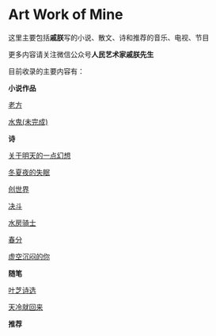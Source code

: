 # Art Work of Mine
这里主要包括**戚朕**写的小说、散文、诗和推荐的音乐、电视、节目

更多内容请关注微信公众号**人民艺术家戚朕先生**

目前收录的主要内容有：

**小说作品**

[老方](/小说/%5B小说%5D%老方.md)

[水鬼(未完成)](/小说/%5B小说%5D%5B未完成%5D水鬼.md)


**诗**

[关于明天的一点幻想](/诗/%5B诗%5D关于明天的一点幻想.md)

[冬夏夜的失眠](/诗/%5B诗%5D冬夏夜的失眠.md)

[创世界](/诗/%5B诗%5D创世界.md)

[决斗](/诗/%5B诗%5D决斗.md)

[水房骑士](/诗/%5B诗%5D水房骑士.md)

[春分](/诗/%5B诗%5D春分.md)

[虚空沉闷的你](/诗/%5B诗%5D虚空沉闷的你.md)

**随笔**

[叶芝诗选](/随笔/%5B读书%5D叶芝诗选.md)

[天冷就回来](/随笔/%5B读书%5D天冷就回来.md)


**推荐**
